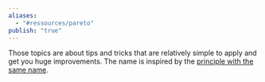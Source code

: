 ```yaml
---
aliases:
  - "#ressources/pareto"
publish: "true"
---
```

Those topics are about tips and tricks that are relatively simple to apply and get you huge improvements. The name is inspired by the [principle with the same name](https://en.wikipedia.org/wiki/Pareto_principle).
